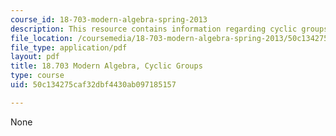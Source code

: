 ```yaml
---
course_id: 18-703-modern-algebra-spring-2013
description: This resource contains information regarding cyclic groups.
file_location: /coursemedia/18-703-modern-algebra-spring-2013/50c134275caf32dbf4430ab097185157_MIT18_703S13_pra_l_4.pdf
file_type: application/pdf
layout: pdf
title: 18.703 Modern Algebra, Cyclic Groups
type: course
uid: 50c134275caf32dbf4430ab097185157

---
```

None